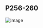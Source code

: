 ## P256-260
![image](https://user-images.githubusercontent.com/80054116/197902927-518e62f1-b9a1-4e87-a5d9-0db9d6d7338d.png)
